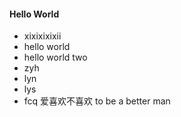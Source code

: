 
#### Hello World
* xixixixixii
* hello world
* hello world two
* zyh
* lyn
* lys
* fcq
爱喜欢不喜欢
to be a better man
